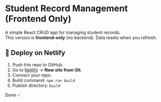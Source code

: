 # Student Record Management (Frontend Only)

A simple React CRUD app for managing student records.  
This version is **frontend-only** (no backend). Data resets when you refresh.

## 🚀 Deploy on Netlify
1. Push this repo to GitHub.
2. Go to [Netlify](https://app.netlify.com/) → **New site from Git**.
3. Connect your repo.
4. Build command: `npm run build`
5. Publish directory: `build`

Done ✅
